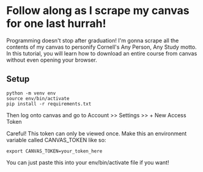 # Follow along as I scrape my canvas for one last hurrah!

Programming doesn't stop after graduation! I'm gonna scrape all the contents of my canvas to personify Cornell's Any Person, Any Study motto.  In this tutorial, you will learn how to download an entire course from canvas without even opening your browser.

## Setup
```
python -m venv env
source env/bin/activate
pip install -r requirements.txt
```

Then log onto canvas and go to Account >> Settings >> + New Access Token 

Careful! This token can only be viewed once.
Make this an environment variable called CANVAS_TOKEN like so:
```
export CANVAS_TOKEN=your_token_here
```

You can just paste this into your env/bin/activate file if you want!